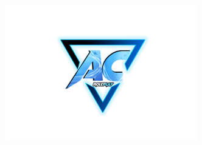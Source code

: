 ![Logo](https://github.com/Atlantic-City-Roleplay/Required_Files_SAMP/blob/38baf261a9b2331cea85d43a6f796bb0fcadc70a/assets/logo.png)

